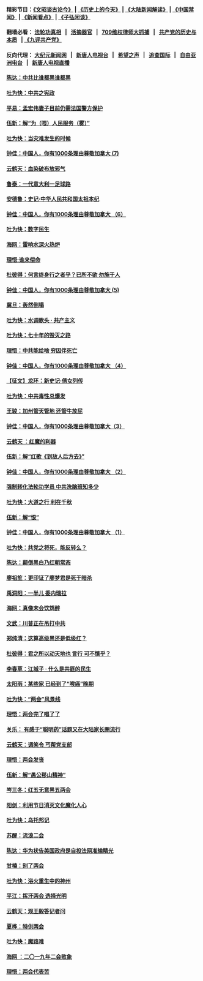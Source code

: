 #### 精彩节目：[《文昭谈古论今》](http://134.209.198.168/wenzhao) | [《历史上的今天》](http://134.209.198.168/today-in-history) | [《大陆新闻解读》](http://134.209.198.168/ntdtv-comedy) | [《中国禁闻》](http://134.209.198.168/ntdtv-news) | [《新闻看点》](http://134.209.198.168/news-insight) | [《子弘闲谈》](http://134.209.198.168/zihongxiantan/) 

  #### 翻墙必看： [法轮功真相](http://134.209.198.168:10000/videos/truth.html) &nbsp;&nbsp;|&nbsp;&nbsp; [活摘器官](http://134.209.198.168:10000/videos/res/Organs/) &nbsp;&nbsp;|&nbsp;&nbsp; [709维权律师大抓捕](http://134.209.198.168:10000/videos/709/) &nbsp;&nbsp;|&nbsp;&nbsp; [共产党的历史与本质](http://134.209.198.168:10000/videos/ccp.html) &nbsp;&nbsp;| [《九评共产党》](http://134.209.198.168:10000/videos/jiuping/) 

#### 反向代理： [大纪元新闻网](http://134.209.198.168:10080/) &nbsp;&nbsp;|&nbsp;&nbsp; [新唐人电视台](http://134.209.198.168:8000/) &nbsp;&nbsp;|&nbsp;&nbsp; [希望之声](http://134.209.198.168:8200/) &nbsp;&nbsp;|&nbsp;&nbsp; [追查国际](http://134.209.198.168:10010/) &nbsp;&nbsp;|&nbsp;&nbsp; [自由亚洲电台](http://134.209.198.168:9800/) &nbsp;&nbsp;|&nbsp;&nbsp; [新唐人电视直播](http://134.209.198.168/) 

#### [陈达：中共比谁都黑谁都黑](../pages/nsc993/n11147658.md?t=03290637) 

#### [吐为快：中共之宪政](../pages/nsc993/n11147635.md?t=03290637) 

#### [平易：孟宏伟妻子目前仍需法国警方保护](../pages/nsc993/n11144802.md?t=03290637) 

#### [伍新：解“为（喂）人民服务（雾）”](../pages/nsc993/n11144605.md?t=03290637) 

#### [吐为快：当灾难发生的时候](../pages/nsc993/n11142428.md?t=03290637) 

#### [钟佳：中国人，你有1000条理由尊敬加拿大  (7)](../pages/nsc993/n11132433.md?t=03290637) 

#### [云鹤天：血染破布放邪气](../pages/nsc993/n11141988.md?t=03290637) 

#### [鲁泰：一代意大利一足球路](../pages/nsc993/n11141934.md?t=03290637) 

#### [安德鲁：史记·中华人民共和国太祖本纪](../pages/nsc993/n11141792.md?t=03290637) 

#### [钟佳：中国人，你有1000条理由尊敬加拿大 （6）](../pages/nsc993/n11128314.md?t=03290637) 

#### [吐为快：数字民生](../pages/nsc993/n11139755.md?t=03290637) 

#### [海网：雷响水深火热炉](../pages/nsc993/n11139261.md?t=03290637) 

#### [理悟:谁来偿命](../pages/nsc993/n11139223.md?t=03290637) 

#### [杜彼得：何言终身行之者乎？已所不欲 勿施于人](../pages/nsc993/n11138235.md?t=03290637) 

#### [钟佳：中国人，你有1000条理由尊敬加拿大  (5)](../pages/nsc993/n11127239.md?t=03290637) 

#### [冀旦：轰然倒塌](../pages/nsc993/n11137393.md?t=03290637) 

#### [吐为快：水调歌头 · 共产主义](../pages/nsc993/n11136987.md?t=03290637) 

#### [吐为快：七十年的毁灭之路](../pages/nsc993/n11135306.md?t=03290637) 

#### [理悟：中共能给啥 穷因伴死亡](../pages/nsc993/n11135149.md?t=03290637) 

#### [钟佳：中国人，你有1000条理由尊敬加拿大 （4）](../pages/nsc993/n11125755.md?t=03290637) 

#### [【征文】龙环：新史记·倩女列传](../pages/nsc993/n11134174.md?t=03290637) 

#### [吐为快：中共毒性总爆发](../pages/nsc993/n11132992.md?t=03290637) 

#### [王骏：加州管天管地 还管牛放屁](../pages/nsc993/n11131565.md?t=03290637) 

#### [钟佳：中国人，你有1000条理由尊敬加拿大（3）](../pages/nsc993/n11125644.md?t=03290637) 

#### [云鹤天 ：红魔的利器](../pages/nsc993/n11130357.md?t=03290637) 

#### [伍新：解“红歌《到敌人后方去》”](../pages/nsc993/n11128387.md?t=03290637) 

#### [钟佳：中国人，你有1000条理由尊敬加拿大 （2）](../pages/nsc993/n11124323.md?t=03290637) 

#### [强制转化法轮功学员 中共洗脑班知多少](../pages/nsc993/n11125187.md?t=03290637) 

#### [吐为快：大道之行  利在千秋](../pages/nsc993/n11126038.md?t=03290637) 

#### [伍新：解“恨”](../pages/nsc993/n11125496.md?t=03290637) 

#### [钟佳：中国人，你有1000条理由尊敬加拿大 （1）](../pages/nsc993/n11121308.md?t=03290637) 

#### [吐为快：共党之将死，能反转么？](../pages/nsc993/n11123168.md?t=03290637) 

#### [陈达：颠倒黑白乃红朝常态](../pages/nsc993/n11122700.md?t=03290637) 

#### [廖祖笙：更印证了廖梦君是死于暗杀](../pages/nsc993/n11121206.md?t=03290637) 

#### [禹洞阳：一半儿 委内瑞拉](../pages/nsc993/n11121175.md?t=03290637) 

#### [海网：真像末会饮鸩醉](../pages/nsc993/n11121138.md?t=03290637) 

#### [文武：川普正在吊打中共](../pages/nsc993/n11121101.md?t=03290637) 

#### [郑纯清：这算高级黑还是低级红？](../pages/nsc993/n11121041.md?t=03290637) 

#### [杜彼得：君之所以动天地也 言行 可不慎乎？](../pages/nsc993/n11119347.md?t=03290637) 

#### [李春草：江城子 · 什么是共匪的民生](../pages/nsc993/n11118560.md?t=03290637) 

#### [太阳雨：某些家 已经到了“喉癌”晚期](../pages/nsc993/n11118269.md?t=03290637) 

#### [吐为快：“两会”风景线](../pages/nsc993/n11118240.md?t=03290637) 

#### [理悟：两会完了唱了了](../pages/nsc993/n11117013.md?t=03290637) 

#### [关乐： 有感于“聪明药”话题又在大陆家长圈流行](../pages/nsc993/n11116844.md?t=03290637) 

#### [云鹤天：调笑令 丐帮党支部](../pages/nsc993/n11113714.md?t=03290637) 

#### [理悟：两会发丧](../pages/nsc993/n11111495.md?t=03290637) 

#### [伍新：解“愚公移山精神”](../pages/nsc993/n11111449.md?t=03290637) 

#### [岑三冬：红五无意黑五两会](../pages/nsc993/n11110956.md?t=03290637) 

#### [阳剑：利用节日消灭文化魔化人心](../pages/nsc993/n11111324.md?t=03290637) 

#### [吐为快：乌托邦记](../pages/nsc993/n11109495.md?t=03290637) 

#### [苏醒：流浪二会](../pages/nsc993/n11109431.md?t=03290637) 

#### [陈达：华为状告美国政府是自投法网准输精光](../pages/nsc993/n11108250.md?t=03290637) 

#### [甘楠：别了两会](../pages/nsc993/n11105910.md?t=03290637) 

#### [吐为快：浴火重生中的神州](../pages/nsc993/n11104106.md?t=03290637) 

#### [平江：挥汗两会 选择光明](../pages/nsc993/n11102501.md?t=03290637) 

#### [云鹤天：观王毅答记者问](../pages/nsc993/n11102511.md?t=03290637) 

#### [夏桦：特供两会](../pages/nsc993/n11102494.md?t=03290637) 

#### [吐为快：魔路难](../pages/nsc993/n11100933.md?t=03290637) 

#### [海网 ：二〇一九年二会败象](../pages/nsc993/n11100934.md?t=03290637) 

#### [理悟：两会代表苦](../pages/nsc993/n11100078.md?t=03290637) 

